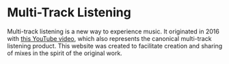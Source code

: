 # Multi-Track Listening

Multi-track listening is a new way to experience music. It originated in 2016
with [this YouTube video](https://www.youtube.com/watch?v=N2CKKV4Z44A), which
also represents the canonical multi-track listening product. This website was
created to facilitate creation and sharing of mixes in the spirit of the
original work.

